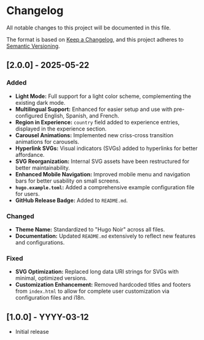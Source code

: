 # Changelog

All notable changes to this project will be documented in this file.

The format is based on [Keep a Changelog](https://keepachangelog.com/en/1.0.0/),
and this project adheres to [Semantic Versioning](https://semver.org/spec/v2.0.0.html).

## [2.0.0] - 2025-05-22

### Added
- **Light Mode:** Full support for a light color scheme, complementing the existing dark mode.
- **Multilingual Support:** Enhanced for easier setup and use with pre-configured English, Spanish, and French.
- **Region in Experience:** `country` field added to experience entries, displayed in the experience section.
- **Carousel Animations:** Implemented new criss-cross transition animations for carousels.
- **Hyperlink SVGs:** Visual indicators (SVGs) added to hyperlinks for better affordance.
- **SVG Reorganization:** Internal SVG assets have been restructured for better maintainability.
- **Enhanced Mobile Navigation:** Improved mobile menu and navigation bars for better usability on small screens.
- **`hugo.example.toml`:** Added a comprehensive example configuration file for users.
- **GitHub Release Badge:** Added to `README.md`.

### Changed
- **Theme Name:** Standardized to "Hugo Noir" across all files.
- **Documentation:** Updated `README.md` extensively to reflect new features and configurations.

### Fixed
- **SVG Optimization:** Replaced long data URI strings for SVGs with minimal, optimized versions.
- **Customization Enhancement:** Removed hardcoded titles and footers from `index.html` to allow for complete user customization via configuration files and i18n.

## [1.0.0] - YYYY-03-12
- Initial release 